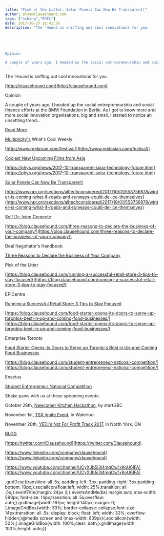 ```yaml
---
title: "Pick of the Litter: Solar Panels Can Now Be Transparent!"
author: alva@clausehound.com
tags: ["aching","POTL"]
date: 2017-10-27 16:41:36
description: "The 'Hound is sniffing out cool innovations for you.





Opinion

A couple of years ago, I headed up the social entrepreneurship and social finance efforts at the BMW Foundation in Berlin. As I got t..."
---
```


The 'Hound is sniffing out cool innovations for you.

[http://clausehound.com](http://clausehound.com)

Opinion

A couple of years ago, I headed up the social entrepreneurship and social finance efforts at the BMW Foundation in Berlin. As I got to know more and more social innovation organisations, big and small, I started to notice an unsettling trend...

[Read More](https://blog.clausehound.com/five-ideas-for-getting-talent-right/)

[Multiplicity's](http://multiplicity.media) What's Cool Weekly

[http://www.reelasian.com/festival/](http://www.reelasian.com/festival/)

[Coolest New Upcoming Films from Asia](http://www.reelasian.com/festival/)

[https://phys.org/news/2017-10-transparent-solar-technology-future.html](https://phys.org/news/2017-10-transparent-solar-technology-future.html)

[Solar Panels Can Now Be Transparent!](https://phys.org/news/2017-10-transparent-solar-technology-future.html)

[http://www.npr.org/sections/alltechconsidered/2017/10/01/553756878/winter-is-coming-what-if-roads-and-runways-could-de-ice-themselves](http://www.npr.org/sections/alltechconsidered/2017/10/01/553756878/winter-is-coming-what-if-roads-and-runways-could-de-ice-themselves)

[Self De-Icing Concrete ](http://www.npr.org/sections/alltechconsidered/2017/10/01/553756878/winter-is-coming-what-if-roads-and-runways-could-de-ice-themselves)

[https://blog.clausehound.com/three-reasons-to-declare-the-business-of-your-company/](https://blog.clausehound.com/three-reasons-to-declare-the-business-of-your-company/)

Deal Negotiator's Handbook: 

[ Three Reasons to Declare the Business of Your Company ](https://blog.clausehound.com/three-reasons-to-declare-the-business-of-your-company/)

Pick of the Litter

[https://blog.clausehound.com/running-a-successful-retail-store-3-tips-to-stay-focused/](https://blog.clausehound.com/running-a-successful-retail-store-3-tips-to-stay-focused/)

 EPICentre 

[ Running a Successful Retail Store: 3 Tips to Stay Focused](https://blog.clausehound.com/running-a-successful-retail-store-3-tips-to-stay-focused/)

[https://blog.clausehound.com/food-starter-opens-its-doors-to-serve-up-torontos-best-in-up-and-coming-food-businesses/](https://blog.clausehound.com/food-starter-opens-its-doors-to-serve-up-torontos-best-in-up-and-coming-food-businesses/)

 Enterprise Toronto 

[ Food Starter Opens its Doors to Serve up Toronto's Best in Up-and-Coming Food Businesses](https://blog.clausehound.com/food-starter-opens-its-doors-to-serve-up-torontos-best-in-up-and-coming-food-businesses/)

[https://blog.clausehound.com/student-entrepreneur-national-competition/](https://blog.clausehound.com/student-entrepreneur-national-competition/)

 Enactus 

[Student Entrepreneur National Competition](https://blog.clausehound.com/student-entrepreneur-national-competition/)

Shake paws with us at these upcoming events: 

October 28th, [Newcomer Kitchen Hackathon](https://blog.clausehound.com/get-ready-get-set-newcomer-kitchen-hackathon-registration-now-open/), by startGBC

November 1st, [TSX Ignite Event](https://blog.clausehound.com/tsx-ignite-event-in-waterloo/), in Waterloo

November 20th, [YEDI's Not For Profit Track 2017](https://blog.clausehound.com/yedis-not-for-profit-track-2017/), in North York, ON

[BLOG](http://blog.clausehound.com)

[https://twitter.com/Clausehound](https://twitter.com/Clausehound)

[https://www.linkedin.com/company/clausehound](https://www.linkedin.com/company/clausehound)

[https://www.youtube.com/channel/UCyXJb5j3l4mqCw1xKoU6IFA](https://www.youtube.com/channel/UCyXJb5j3l4mqCw1xKoU6IFA)

.gridDesc{transition: all .5s; padding-left: 3px; padding-right: 3px;padding-bottom: 10px;}.socialIcon{float:left; width: 25%;transition: all .5s;}.eventTitle{margin: 24px 0;}.eventsAndMedia{ margin:auto;max-width: 590px; font-size: 14px;transition: all .5s;overflow: auto;}.gridImage{width:197px; height:140px; margin: 0; }.imageGridBox{width: 33%; border-collapse: collapse;font-size: 14px;transition: all .5s; display: block; float: left; width: 33%; overflow: hidden;}@media screen and (max-width: 639px){.socialIcon{width: 50%;}.imageGridBox{width: 100%;clear: both;}.gridImage{width: 100%;height: auto;}}